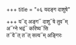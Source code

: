 +++
title = "०६ यदङ्ग दाशुषे"

+++
य᳓द् अङ्ग᳓ दाशु᳓षे तुव᳓म्  
अ᳓ग्ने भद्रं᳓ करिष्य᳓सि  
त᳓वे᳓त् त᳓त् सत्य᳓म् अङ्गिरः